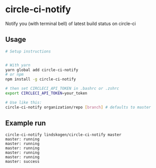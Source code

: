 # circle-ci-notify

Notify you (with terminal bell) of latest build status on circle-ci

## Usage

```bash
# Setup instructions


# With yarn
yarn global add circle-ci-notify
# or npm
npm install -g circle-ci-notify

# then set CIRCLECI_API_TOKEN in .bashrc or .zshrc
export CIRCLECI_API_TOKEN=your_token

# Use like this:
circle-ci-notify organization/repo [branch] # defaults to master
```

## Example run

```
circle-ci-notify lindskogen/circle-ci-notify master
master: running
master: running
master: running
master: running
master: running
master: success
```
